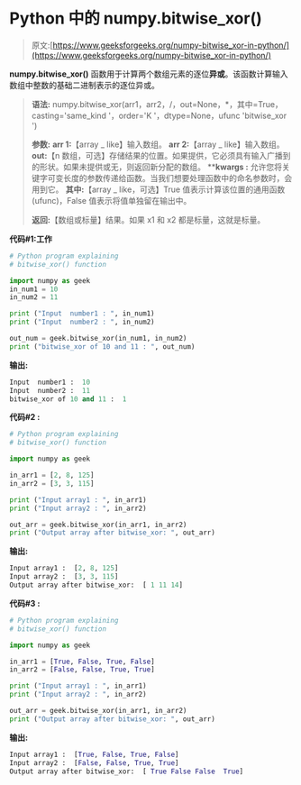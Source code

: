 # Python 中的 numpy.bitwise_xor()

> 原文:[https://www.geeksforgeeks.org/numpy-bitwise_xor-in-python/](https://www.geeksforgeeks.org/numpy-bitwise_xor-in-python/)

**numpy.bitwise_xor()** 函数用于计算两个数组元素的逐位**异或**。该函数计算输入数组中整数的基础二进制表示的逐位异或。

> **语法:** numpy.bitwise_xor(arr1，arr2，/，out=None，*，其中=True，casting='same_kind '，order='K '，dtype=None，ufunc 'bitwise_xor ')
> 
> **参数:**
> **arr 1:**【array _ like】输入数组。
> **arr 2:**【array _ like】输入数组。
> **out:**【n 数组，可选】存储结果的位置。如果提供，它必须具有输入广播到的形状。如果未提供或无，则返回新分配的数组。
> ****kwargs :** 允许您将关键字可变长度的参数传递给函数。当我们想要处理函数中的命名参数时，会用到它。
> **其中:**【array _ like，可选】True 值表示计算该位置的通用函数(ufunc)，False 值表示将值单独留在输出中。
> 
> **返回:**【数组或标量】结果。如果 x1 和 x2 都是标量，这就是标量。

**代码#1:工作**

```py
# Python program explaining
# bitwise_xor() function

import numpy as geek
in_num1 = 10
in_num2 = 11

print ("Input  number1 : ", in_num1)
print ("Input  number2 : ", in_num2) 

out_num = geek.bitwise_xor(in_num1, in_num2) 
print ("bitwise_xor of 10 and 11 : ", out_num) 
```

**输出:**

```py
Input  number1 :  10
Input  number2 :  11
bitwise_xor of 10 and 11 :  1

```

**代码#2 :**

```py
# Python program explaining
# bitwise_xor() function

import numpy as geek

in_arr1 = [2, 8, 125]
in_arr2 = [3, 3, 115]

print ("Input array1 : ", in_arr1) 
print ("Input array2 : ", in_arr2)

out_arr = geek.bitwise_xor(in_arr1, in_arr2) 
print ("Output array after bitwise_xor: ", out_arr) 
```

**输出:**

```py
Input array1 :  [2, 8, 125]
Input array2 :  [3, 3, 115]
Output array after bitwise_xor:  [ 1 11 14]

```

**代码#3 :**

```py
# Python program explaining
# bitwise_xor() function

import numpy as geek

in_arr1 = [True, False, True, False]
in_arr2 = [False, False, True, True]

print ("Input array1 : ", in_arr1) 
print ("Input array2 : ", in_arr2)

out_arr = geek.bitwise_xor(in_arr1, in_arr2) 
print ("Output array after bitwise_xor: ", out_arr) 
```

**输出:**

```py
Input array1 :  [True, False, True, False]
Input array2 :  [False, False, True, True]
Output array after bitwise_xor:  [ True False False  True]

```